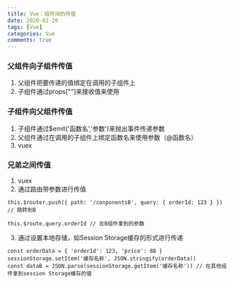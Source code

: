 ```yaml
---
title: Vue：组件间的传值
date: 2020-02-20
tags: [Vue]
categories: Vue
comments: true
---
```


### 父组件向子组件传值
1. 父组件把要传递的值绑定在调用的子组件上
2. 子组件通过props[""]来接收值来使用

### 子组件向父组件传值
1. 子组件通过$emit('函数名','参数')来抛出事件传递参数
2. 父组件通过在调用的子组件上绑定函数名来使用参数（@函数名）
3. vuex

### 兄弟之间传值
1. vuex 
2. 通过路由带参数进行传值
```
this.$router.push({ path: '/conponentsB', query: { orderId: 123 } }) // 跳转到B

this.$route.query.orderId // 在B组件拿到的参数
```
3. 通过设置本地存储，如Session Storage缓存的形式进行传递
```
const orderData = { 'orderId': 123, 'price': 88 }
sessionStorage.setItem('缓存名称', JSON.stringify(orderData))
const dataB = JSON.parse(sessionStorage.getItem('缓存名称')) // 在其他组件拿到session Storage缓存的值
```